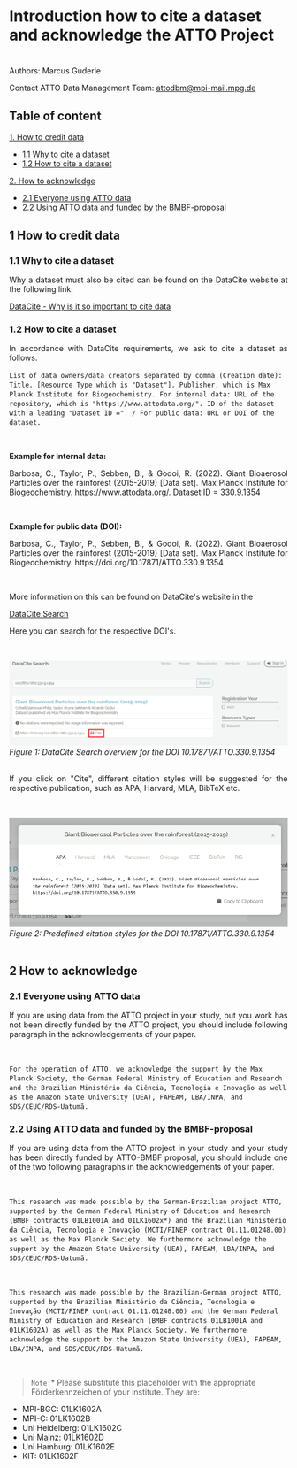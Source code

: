 # Introduction how to cite a dataset and acknowledge the ATTO Project

#

Authors: Marcus Guderle

Contact ATTO Data Management Team: <attodbm@mpi-mail.mpg.de>


## Table of content

[1. How to credit data](#1-how-to-credit-data)
- [1.1 Why to cite a dataset](#11-why-to-cite-a-dataset)
- [1.2 How to cite a dataset](#12-how-to-cite-a-dataset)

[2. How to acknowledge](#2-how-to-acknowledge)
- [2.1 Everyone using ATTO data](#21-everyone-using-atto-data)
- [2.2 Using ATTO data and funded by the BMBF-proposal](#22-using-atto-data-and-funded-by-the-bmbf-proposal)

## 1 How to credit data

### 1.1 Why to cite a dataset
<p align="justify">
Why a dataset must also be cited can be found on the DataCite website at the following link:
</p>

[DataCite - Why is it so important to cite data](https://datacite.org/cite-your-data.html)


### 1.2 How to cite a dataset
<p align="justify">
In accordance with DataCite requirements, we ask to cite a dataset as follows.

`List of data owners/data creators separated by comma (Creation date): Title. [Resource Type which is "Dataset"]. Publisher, which is Max Planck Institute for Biogeochemistry. For internal data: URL of the repository, which is "https://www.attodata.org/". ID of the dataset with a leading "Dataset ID ="  / For public data: URL or DOI of the dataset.`
<br>
</p>
<br>

**Example for internal data:**
<p align="justify">
Barbosa, C., Taylor, P., Sebben, B., & Godoi, R. (2022). Giant Bioaerosol Particles over the rainforest (2015-2019) [Data set]. Max Planck Institute for Biogeochemistry. https://www.attodata.org/. Dataset ID = 330.9.1354 
</p>
<br>

**Example for public data (DOI):**
<p align="justify">
Barbosa, C., Taylor, P., Sebben, B., & Godoi, R. (2022). Giant Bioaerosol Particles over the rainforest (2015-2019) [Data set]. Max Planck Institute for Biogeochemistry. https://doi.org/10.17871/ATTO.330.9.1354
</p>
<br>

<p align="justify">
More information on this can be found on DataCite's website in the 

[DataCite Search](https://search.datacite.org/)

Here you can search for the respective DOI's.
</p>
<br>

![](https://github.com/ATTODataPortal/Documents/blob/a1c75e79660f5b1673509823244e17edfccb441a/images_cite/dataCiteSearch_1.png?raw=true)*Figure 1: DataCite Search overview for the DOI 10.17871/ATTO.330.9.1354*
<br>
<br>
<p align="justify">
If you click on "Cite", different citation styles will be suggested for the respective publication, such as APA, Harvard, MLA, BibTeX etc.
</p>
<br>

![](https://github.com/ATTODataPortal/Documents/blob/a1c75e79660f5b1673509823244e17edfccb441a/images_cite/dataCiteSearch_2.png?raw=true)*Figure 2: Predefined citation styles for the DOI 10.17871/ATTO.330.9.1354*
<br>
<br>

## 2 How to acknowledge

### 2.1 Everyone using ATTO data
<p align="justify">
If you are using data from the ATTO project in your study, but you work has not been directly funded by the ATTO project, you should include following paragraph in the acknowledgements of your paper.
</p>
<br>

`For the operation of ATTO, we acknowledge the support by the Max Planck Society, the German Federal Ministry of Education and Research and the Brazilian Ministério da Ciência, Tecnologia e Inovação as well as the Amazon State University (UEA), FAPEAM, LBA/INPA, and SDS/CEUC/RDS-Uatumã.`
<br>

### 2.2 Using ATTO data and funded by the BMBF-proposal
<p align="justify">
If you are using data from the ATTO project in your study and your study has been directly funded by ATTO-BMBF proposal, you should include one of the two following paragraphs in the acknowledgements of your paper.
</p>
<br>

`This research was made possible by the German-Brazilian project ATTO, supported by the German Federal Ministry of Education and Research (BMBF contracts 01LB1001A and 01LK1602x*) and the Brazilian Ministério da Ciência, Tecnologia e Inovação (MCTI/FINEP contract 01.11.01248.00) as well as the Max Planck Society. We furthermore acknowledge the support by the Amazon State University (UEA), FAPEAM, LBA/INPA, and SDS/CEUC/RDS-Uatumã.`

<br>

`This research was made possible by the Brazilian-German project ATTO, supported by the Brazilian Ministério da Ciência, Tecnologia e Inovação (MCTI/FINEP contract 01.11.01248.00) and the German Federal Ministry of Education and Research (BMBF contracts 01LB1001A and 01LK1602A) as well as the Max Planck Society. We furthermore acknowledge the support by the Amazon State University (UEA), FAPEAM, LBA/INPA, and SDS/CEUC/RDS-Uatumã.`

<br>

> `Note:`* Please substitute this placeholder with the appropriate Förderkennzeichen of your institute. They are:

- MPI-BGC: 01LK1602A
- MPI-C: 01LK1602B
- Uni Heidelberg: 01LK1602C
- Uni Mainz: 01LK1602D
- Uni Hamburg: 01LK1602E
- KIT: 01LK1602F